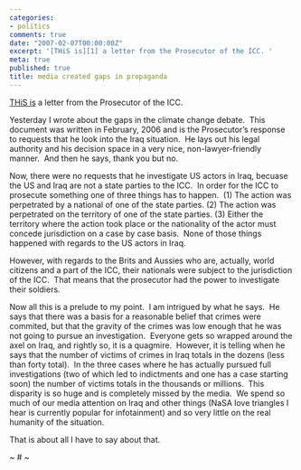 ```yaml
---
categories:
- politics
comments: true
date: "2007-02-07T00:00:00Z"
excerpt: '[THiS is][1] a letter from the Prosecutor of the ICC. '
meta: true
published: true
title: media created gaps in propaganda
---
```


[THiS is][1] a letter from the Prosecutor of the ICC.  

 [1]: http://www.icc-cpi.int/library/organs/otp/OTP_letter_to_senders_re_Iraq_9_February_2006.pdf

Yesterday I wrote about the gaps in the climate change debate.  This document was written in February, 2006 and is the Prosecutor’s response to requests that he look into the Iraq situation.  He lays out his legal authority and his decision space in a very nice, non-lawyer-friendly manner.  And then he says, thank you but no.  

Now, there were no requests that he investigate US actors in Iraq, becuase the US and Iraq are not a state parties to the ICC.  In order for the ICC to prosecute something one of three things has to happen.  (1) The action was perpetrated by a national of one of the state parties. (2) The action was perpetrated on the territory of one of the state parties. (3) Either the territory where the action took place or the nationality of the actor must concede jurisdiction on a case by case basis.  None of those things happened with regards to the US actors in Iraq.

However, with regards to the Brits and Aussies who are, actually, world citizens and a part of the ICC, their nationals were subject to the jurisdiction of the ICC.  That means that the prosecutor had the power to investigate their soldiers.

Now all this is a prelude to my point.  I am intrigued by what he says.  He says that there was a basis for a reasonable belief that crimes were commited, but that the gravity of the crimes was low enough that he was not going to pursue an investigation.  Everyone gets so wrapped around the axel on Iraq, and rightly so, it is a quagmire.  However, it is telling when he says that the number of victims of crimes in Iraq totals in the dozens (less than forty total).  In the three cases where he has actually pursued full investigations (two of which led to indictments and one has a case starting soon) the number of victims totals in the thousands or millions.  This disparity is so huge and is completely missed by the media.  We spend so much of our media attention on Iraq and other things (NaSA love triangles I hear is currently popular for infotainment) and so very little on the real humanity of the situation. 

That is about all I have to say about that.

~ # ~
